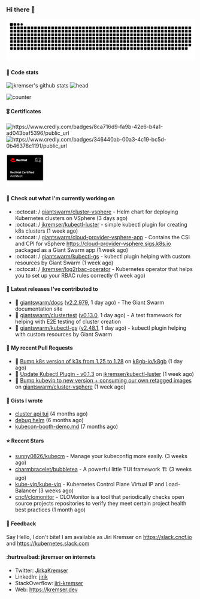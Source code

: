 ### Hi there 👋

<picture>
  <source media="(prefers-color-scheme: dark)" srcset="github-snake-dark.svg" />
  <source media="(prefers-color-scheme: light)" srcset="github-snake.svg" />
  <img alt="github-snake" src="github-snake.svg" />
</picture>

#### 📱 Code stats

![jkremser's github stats](https://github-readme-stats.vercel.app/api?username=jkremser&count_private=true&show_icons=true&hide_border=false&theme=tokyonight&title_color=5bcdec&bg_color=0d1117&border_radius=false) ![head](https://user-images.githubusercontent.com/535866/175570014-71166aaa-95f7-4a4f-869c-93a16481de4e.jpeg)



![counter](https://komarev.com/ghpvc/?username=jkremser&color=5bcdec&style=for-the-badge)

#### 🎖 Certificates
<p align="left">
    <a style="text-decoration: none !important;" href="https://www.credly.com/badges/8ca716d9-fa9b-42e6-b4a1-ad043baf5396/public_url">
        <img src="https://training.linuxfoundation.org/wp-content/uploads/2022/11/CKA.png" alt="https://www.credly.com/badges/8ca716d9-fa9b-42e6-b4a1-ad043baf5396/public_url" width="110" height="110"/>
    </a>
    <a style="text-decoration: none !important;" href="https://www.credly.com/badges/346440ab-00a3-4c19-bc5d-0b46378c1191/public_url">
        <img src="https://training.linuxfoundation.org/wp-content/uploads/2022/11/CKS.png" alt="https://www.credly.com/badges/346440ab-00a3-4c19-bc5d-0b46378c1191/public_url" width="110" height="110"/>
    </a>
    <a style="text-decoration: none !important;" href="https://rhtapps.redhat.com/verify/?certId=120-194-022">
        <img src="./rhca.png" alt="https://rhtapps.redhat.com/verify/?certId=120-194-022" width="100" height="100"/>
    </a>
</p>

#### 👷 Check out what I'm currently working on

- :octocat: / [giantswarm/cluster-vsphere](https://github.com/giantswarm/cluster-vsphere) - Helm chart for deploying Kubernetes clusters on VSphere (3 days ago)
- :octocat: / [jkremser/kubectl-luster](https://github.com/jkremser/kubectl-luster) - simple kubectl plugin for creating k8s clusters (1 week ago)
- :octocat: / [giantswarm/cloud-provider-vsphere-app](https://github.com/giantswarm/cloud-provider-vsphere-app) - Contains the CSI and CPI for vSphere https://cloud-provider-vsphere.sigs.k8s.io packaged as a Giant Swarm app (1 week ago)
- :octocat: / [giantswarm/kubectl-gs](https://github.com/giantswarm/kubectl-gs) - kubectl plugin helping with custom resources by Giant Swarm (1 week ago)
- :octocat: / [jkremser/log2rbac-operator](https://github.com/jkremser/log2rbac-operator) - Kubernetes operator that helps you to set up your RBAC rules correctly (1 week ago)

#### 🔭 Latest releases I've contributed to

- 🎉 [giantswarm/docs](https://github.com/giantswarm/docs) ([v2.2.979](https://github.com/giantswarm/docs/releases/tag/v2.2.979), 1 day ago) - The Giant Swarm documentation site
- 🎉 [giantswarm/clustertest](https://github.com/giantswarm/clustertest) ([v0.13.0](https://github.com/giantswarm/clustertest/releases/tag/v0.13.0), 1 day ago) - A test framework for helping with E2E testing of cluster creation
- 🎉 [giantswarm/kubectl-gs](https://github.com/giantswarm/kubectl-gs) ([v2.48.1](https://github.com/giantswarm/kubectl-gs/releases/tag/v2.48.1), 1 day ago) - kubectl plugin helping with custom resources by Giant Swarm

#### 🔨 My recent Pull Requests

- 💪 [Bump k8s version of k3s from 1.25 to 1.28](https://github.com/k8gb-io/k8gb/pull/1338) on [k8gb-io/k8gb](https://github.com/k8gb-io/k8gb) (1 day ago)
- 💪 [Update Kubectl Plugin - v0.1.3](https://github.com/jkremser/kubectl-luster/pull/18) on [jkremser/kubectl-luster](https://github.com/jkremser/kubectl-luster) (1 week ago)
- 💪 [Bump kubevip to new version &#43; consuming our own retagged images](https://github.com/giantswarm/cluster-vsphere/pull/121) on [giantswarm/cluster-vsphere](https://github.com/giantswarm/cluster-vsphere) (1 week ago)

#### 📓 Gists I wrote

- [cluster api tui](https://gist.github.com/176c5bae04a9db8feea0f72217e8eff5) (4 months ago)
- [debug helm](https://gist.github.com/40bc6009eefdea63b57854becf8409a5) (6 months ago)
- [kubecon-booth-demo.md](https://gist.github.com/8ec12c94e4ff2fc8aa0ee0754363a035) (7 months ago)

#### ⭐ Recent Stars

- [sunny0826/kubecm](https://github.com/sunny0826/kubecm) - Manage your kubeconfig more easily. (3 weeks ago)
- [charmbracelet/bubbletea](https://github.com/charmbracelet/bubbletea) - A powerful little TUI framework 🏗 (3 weeks ago)
- [kube-vip/kube-vip](https://github.com/kube-vip/kube-vip) - Kubernetes Control Plane Virtual IP and Load-Balancer (3 weeks ago)
- [cncf/clomonitor](https://github.com/cncf/clomonitor) - CLOMonitor is a tool that periodically checks open source projects repositories to verify they meet certain project health best practices (1 month ago)

#### 💬 Feedback

Say Hello, I don't bite! I am available as Jiri Kremser on https://slack.cncf.io and https://kubernetes.slack.com


#### :hurtrealbad: jkremser on internets

- Twitter: <a href="https://twitter.com/JirkaKremser">JirkaKremser</a>
- LinkedIn: <a href="https://www.linkedin.com/in/jirik/">jirik</a>
- StackOverflow: <a href="https://stackoverflow.com/users/1594980/jiri-kremser">jiri-kremser</a>
- Web: https://kremser.dev